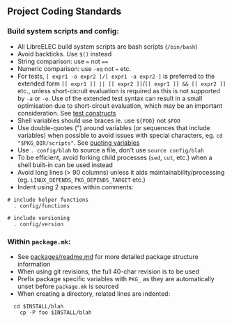 ## Project Coding Standards

### Build system scripts and config:

* All LibreELEC build system scripts are bash scripts (`/bin/bash`)
* Avoid backticks. Use `$()` instead
* String comparison: use `=` not `==`
* Numeric comparison: use `-eq` not `=` etc.
* For tests, `[ expr1 -o expr2 ]/[ expr1 -a expr2 ]` is preferred to the extended form `[[ expr1 ]] || [[ expr2 ]]`/`[[ expr1 ]] && [[ expr2 ]]` etc., unless short-cicruit evaluation is required as this is not supported by `-a` or `-o`. Use of the extended test syntax can result in a small optimisation due to short-circuit evaluation, which may be an important consideration. See [test constructs](https://www.tldp.org/LDP/abs/html/testconstructs.html)
* Shell variables should use braces ie. use `${FOO}` not `$FOO`
* Use double-quotes (") around variables (or sequences that include variables) when possible to avoid issues with special characters, eg. `cd "$PKG_DIR/scripts"`. See [quoting variables](https://www.tldp.org/LDP/abs/html/quotingvar.html)
* Use `. config/blah` to source a file, don't use `source config/blah`
* To be efficient, avoid forking child processes (`sed`, `cut`, etc.) when a shell built-in can be used instead
* Avoid long lines (> 90 columns) unless it aids maintainability/processing (eg. `LINUX_DEPENDS`, `PKG_DEPENDS_TARGET` etc.)
* Indent using 2 spaces within comments:
```
# include helper functions
  . config/functions

# include versioning
  . config/version
```

### Within `package.mk`:

* See [packages/readme.md](packages/readme.md) for more detailed package structure information
* When using git revisions, the full 40-char revision is to be used
* Prefix package specific variables with `PKG_` as they are automatically unset before `package.mk` is sourced
* When creating a directory, related lines are indented:
```
  cd $INSTALL/blah
    cp -P foo $INSTALL/blah
```
